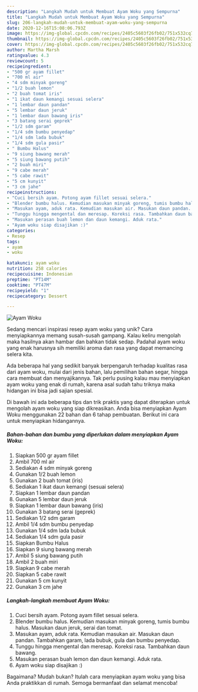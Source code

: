 ```yaml
---
description: "Langkah Mudah untuk Membuat Ayam Woku yang Sempurna"
title: "Langkah Mudah untuk Membuat Ayam Woku yang Sempurna"
slug: 206-langkah-mudah-untuk-membuat-ayam-woku-yang-sempurna
date: 2020-12-16T15:08:06.793Z
image: https://img-global.cpcdn.com/recipes/2405c5603f26fb02/751x532cq70/ayam-woku-foto-resep-utama.jpg
thumbnail: https://img-global.cpcdn.com/recipes/2405c5603f26fb02/751x532cq70/ayam-woku-foto-resep-utama.jpg
cover: https://img-global.cpcdn.com/recipes/2405c5603f26fb02/751x532cq70/ayam-woku-foto-resep-utama.jpg
author: Martha Marsh
ratingvalue: 4.3
reviewcount: 5
recipeingredient:
- "500 gr ayam fillet"
- "700 ml air"
- "4 sdm minyak goreng"
- "1/2 buah lemon"
- "2 buah tomat iris"
- "1 ikat daun kemangi sesuai selera"
- "1 lembar daun pandan"
- "5 lembar daun jeruk"
- "1 lembar daun bawang iris"
- "3 batang serai geprek"
- "1/2 sdm garam"
- "1/4 sdm bumbu penyedap"
- "1/4 sdm lada bubuk"
- "1/4 sdm gula pasir"
- " Bumbu Halus"
- "9 siung bawang merah"
- "5 siung bawang putih"
- "2 buah miri"
- "9 cabe merah"
- "5 cabe rawit"
- "5 cm kunyit"
- "3 cm jahe"
recipeinstructions:
- "Cuci bersih ayam. Potong ayam fillet sesuai selera."
- "Blender bumbu halus. Kemudian masukan minyak goreng, tumis bumbu halus. Masukan daun jeruk, serai dan tomat."
- "Masukan ayam, aduk rata. Kemudian masukan air. Masukan daun pandan. Tambahkan garam, lada bubuk, gula dan bumbu penyedap."
- "Tunggu hingga mengental dan meresap. Koreksi rasa. Tambahkan daun bawang."
- "Masukan perasan buah lemon dan daun kemangi. Aduk rata."
- "Ayam woku siap disajikan :)"
categories:
- Resep
tags:
- ayam
- woku

katakunci: ayam woku 
nutrition: 258 calories
recipecuisine: Indonesian
preptime: "PT14M"
cooktime: "PT47M"
recipeyield: "1"
recipecategory: Dessert

---
```



![Ayam Woku](https://img-global.cpcdn.com/recipes/2405c5603f26fb02/751x532cq70/ayam-woku-foto-resep-utama.jpg)

Sedang mencari inspirasi resep ayam woku yang unik? Cara menyiapkannya memang susah-susah gampang. Kalau keliru mengolah maka hasilnya akan hambar dan bahkan tidak sedap. Padahal ayam woku yang enak harusnya sih memiliki aroma dan rasa yang dapat memancing selera kita.

Ada beberapa hal yang sedikit banyak berpengaruh terhadap kualitas rasa dari ayam woku, mulai dari jenis bahan, lalu pemilihan bahan segar, hingga cara membuat dan menyajikannya. Tak perlu pusing kalau mau menyiapkan ayam woku yang enak di rumah, karena asal sudah tahu triknya maka hidangan ini bisa jadi sajian spesial.




Di bawah ini ada beberapa tips dan trik praktis yang dapat diterapkan untuk mengolah ayam woku yang siap dikreasikan. Anda bisa menyiapkan Ayam Woku menggunakan 22 bahan dan 6 tahap pembuatan. Berikut ini cara untuk menyiapkan hidangannya.

<!--inarticleads1-->

##### Bahan-bahan dan bumbu yang diperlukan dalam menyiapkan Ayam Woku:

1. Siapkan 500 gr ayam fillet
1. Ambil 700 ml air
1. Sediakan 4 sdm minyak goreng
1. Gunakan 1/2 buah lemon
1. Gunakan 2 buah tomat (iris)
1. Sediakan 1 ikat daun kemangi (sesuai selera)
1. Siapkan 1 lembar daun pandan
1. Gunakan 5 lembar daun jeruk
1. Siapkan 1 lembar daun bawang (iris)
1. Gunakan 3 batang serai (geprek)
1. Sediakan 1/2 sdm garam
1. Ambil 1/4 sdm bumbu penyedap
1. Gunakan 1/4 sdm lada bubuk
1. Sediakan 1/4 sdm gula pasir
1. Siapkan  Bumbu Halus
1. Siapkan 9 siung bawang merah
1. Ambil 5 siung bawang putih
1. Ambil 2 buah miri
1. Siapkan 9 cabe merah
1. Siapkan 5 cabe rawit
1. Gunakan 5 cm kunyit
1. Gunakan 3 cm jahe




<!--inarticleads2-->

##### Langkah-langkah membuat Ayam Woku:

1. Cuci bersih ayam. Potong ayam fillet sesuai selera.
1. Blender bumbu halus. Kemudian masukan minyak goreng, tumis bumbu halus. Masukan daun jeruk, serai dan tomat.
1. Masukan ayam, aduk rata. Kemudian masukan air. Masukan daun pandan. Tambahkan garam, lada bubuk, gula dan bumbu penyedap.
1. Tunggu hingga mengental dan meresap. Koreksi rasa. Tambahkan daun bawang.
1. Masukan perasan buah lemon dan daun kemangi. Aduk rata.
1. Ayam woku siap disajikan :)




Bagaimana? Mudah bukan? Itulah cara menyiapkan ayam woku yang bisa Anda praktikkan di rumah. Semoga bermanfaat dan selamat mencoba!
